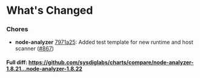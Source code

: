 # What's Changed

### Chores
- **node-analyzer** [7971a25](https://github.com/sysdiglabs/charts/commit/7971a253e2fe4f282ab05c9e3316985646fd4009): Added test template for new runtime and host scanner ([#867](https://github.com/sysdiglabs/charts/issues/867))

#### Full diff: https://github.com/sysdiglabs/charts/compare/node-analyzer-1.8.21...node-analyzer-1.8.22
